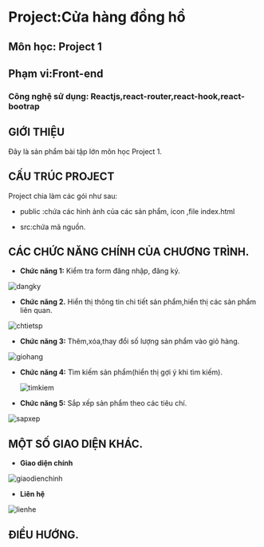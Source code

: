 # Project:Cửa hàng đồng hồ

## Môn học: Project 1
## Phạm vi:Front-end
### Công nghệ sử dụng: Reactjs,react-router,react-hook,react-bootrap
## GIỚI THIỆU
Đây là sản phẩm bài tập lớn môn học Project 1.
## CẤU TRÚC PROJECT
Project chia làm các gói như sau:
  * public :chứa các hình ảnh của các sản phẩm, icon ,file index.html

  * src:chứa mã nguồn.
  
## CÁC CHỨC NĂNG CHÍNH CỦA CHƯƠNG TRÌNH.
* **Chức năng 1:** Kiểm tra form đăng nhập, đăng ký.

![dangky](https://github.com/tuyentran2222/project1_cuahangdongho/blob/master/ImageProject/dangky.png)

* **Chức năng 2.** Hiển thị thông tin chi tiết sản phẩm,hiển thị các sản phẩm liên quan.


 ![chtietsp](https://github.com/tuyentran2222/project1_cuahangdongho/blob/master/ImageProject/chitietsp.png)

* **Chức năng 3:** Thêm,xóa,thay đổi số lượng sản phẩm vào giỏ hàng.


 ![giohang](https://github.com/tuyentran2222/project1_cuahangdongho/blob/master/ImageProject/giohang.png)

* **Chức năng 4:** Tìm kiếm sản phẩm(hiển thị gợi ý khi tìm kiếm).

  ![timkiem](https://github.com/tuyentran2222/project1_cuahangdongho/blob/master/ImageProject/timkiem.png)
  
* **Chức năng 5:** Sắp xếp sản phẩm theo các tiêu chí.

 ![sapxep](https://github.com/tuyentran2222/project1_cuahangdongho/blob/master/ImageProject/sapxep.png)

## MỘT SỐ GIAO DIỆN KHÁC.
* **Giao diện chính**

 ![giaodienchinh](https://github.com/tuyentran2222/project1_cuahangdongho/blob/master/ImageProject/giaodienchinh.png)

* **Liên hệ** 

![lienhe](https://github.com/tuyentran2222/project1_cuahangdongho/blob/master/ImageProject/lienhe.png)

## ĐIỀU HƯỚNG.






